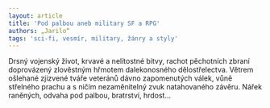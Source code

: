 ```yaml
---
layout: article
title: 'Pod palbou aneb military SF a RPG'
authors: „Jarilo“
tags: 'sci-fi, vesmír, military, žánry a styly'
---
```


Drsný vojenský život, krvavé a nelítostné bitvy, rachot pěchotních zbraní doprovázený zlověstným hřmotem dalekonosného dělostřelectva. Větrem ošlehané zjizvené tváře veteránů dávno zapomenutých válek, vůně střelného prachu a s ničím nezaměnitelný zvuk natahovaného závěru. Nářek raněných, odvaha pod palbou, bratrství, hrdost…
